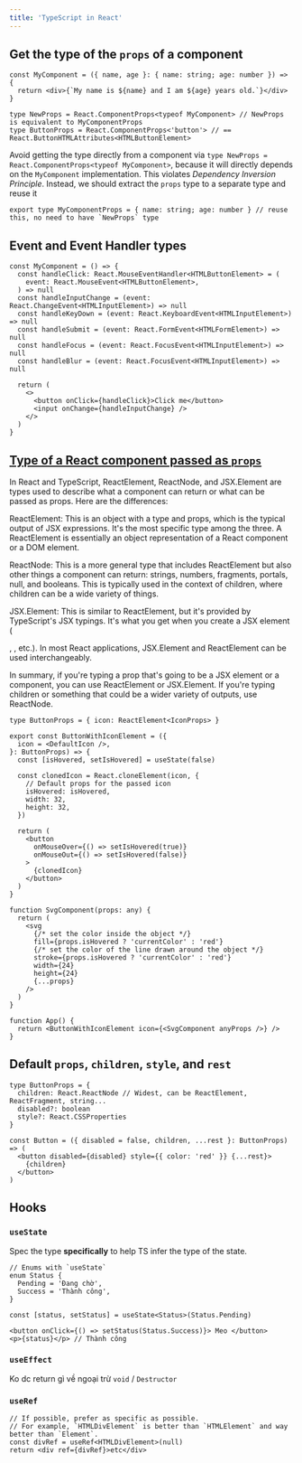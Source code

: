 ```yaml
---
title: 'TypeScript in React'
---
```


## Get the type of the `props` of a component

```tsx
const MyComponent = ({ name, age }: { name: string; age: number }) => {
  return <div>{`My name is ${name} and I am ${age} years old.`}</div>
}

type NewProps = React.ComponentProps<typeof MyComponent> // NewProps is equivalent to MyComponentProps
type ButtonProps = React.ComponentProps<'button'> // == React.ButtonHTMLAttributes<HTMLButtonElement>
```

Avoid getting the type directly from a component via `type NewProps = React.ComponentProps<typeof MyComponent>`, because it will directly depends on the `MyComponent` implementation. This violates _Dependency Inversion Principle_. Instead, we should extract the `props` type to a separate type and reuse it

```tsx
export type MyComponentProps = { name: string; age: number } // reuse this, no need to have `NewProps` type
```

## Event and Event Handler types

```tsx
const MyComponent = () => {
  const handleClick: React.MouseEventHandler<HTMLButtonElement> = (
    event: React.MouseEvent<HTMLButtonElement>,
  ) => null
  const handleInputChange = (event: React.ChangeEvent<HTMLInputElement>) => null
  const handleKeyDown = (event: React.KeyboardEvent<HTMLInputElement>) => null
  const handleSubmit = (event: React.FormEvent<HTMLFormElement>) => null
  const handleFocus = (event: React.FocusEvent<HTMLInputElement>) => null
  const handleBlur = (event: React.FocusEvent<HTMLInputElement>) => null

  return (
    <>
      <button onClick={handleClick}>Click me</button>
      <input onChange={handleInputChange} />
    </>
  )
}
```

## [Type of a React component passed as `props`](https://codesandbox.io/p/sandbox/react-component-as-prop-icon-l6y3p8?file=/src/App.tsx:16,18)

In React and TypeScript, ReactElement, ReactNode, and JSX.Element are types used to describe what a component can return or what can be passed as props. Here are the differences:

ReactElement: This is an object with a type and props, which is the typical output of JSX expressions. It's the most specific type among the three. A ReactElement is essentially an object representation of a React component or a DOM element.

ReactNode: This is a more general type that includes ReactElement but also other things a component can return: strings, numbers, fragments, portals, null, and booleans. This is typically used in the context of children, where children can be a wide variety of things.

JSX.Element: This is similar to ReactElement, but it's provided by TypeScript's JSX typings. It's what you get when you create a JSX element (<div />, <MyComponent />, etc.). In most React applications, JSX.Element and ReactElement can be used interchangeably.

In summary, if you're typing a prop that's going to be a JSX element or a component, you can use ReactElement or JSX.Element. If you're typing children or something that could be a wider variety of outputs, use ReactNode.

```tsx
type ButtonProps = { icon: ReactElement<IconProps> }

export const ButtonWithIconElement = ({
  icon = <DefaultIcon />,
}: ButtonProps) => {
  const [isHovered, setIsHovered] = useState(false)

  const clonedIcon = React.cloneElement(icon, {
    // Default props for the passed icon
    isHovered: isHovered,
    width: 32,
    height: 32,
  })

  return (
    <button
      onMouseOver={() => setIsHovered(true)}
      onMouseOut={() => setIsHovered(false)}
    >
      {clonedIcon}
    </button>
  )
}

function SvgComponent(props: any) {
  return (
    <svg
      {/* set the color inside the object */}
      fill={props.isHovered ? 'currentColor' : 'red'}
      {/* set the color of the line drawn around the object */}
      stroke={props.isHovered ? 'currentColor' : 'red'}
      width={24}
      height={24}
      {...props}
    />
  )
}

function App() {
  return <ButtonWithIconElement icon={<SvgComponent anyProps />} />
}
```

## Default `props`, `children`, `style`, and `rest`

```tsx
type ButtonProps = {
  children: React.ReactNode // Widest, can be ReactElement, ReactFragment, string...
  disabled?: boolean
  style?: React.CSSProperties
}

const Button = ({ disabled = false, children, ...rest }: ButtonProps) => (
  <button disabled={disabled} style={{ color: 'red' }} {...rest}>
    {children}
  </button>
)
```

## Hooks

### `useState`

Spec the type **specifically** to help TS infer the type of the state.

```tsx
// Enums with `useState`
enum Status {
  Pending = 'Đang chờ',
  Success = 'Thành công',
}

const [status, setStatus] = useState<Status>(Status.Pending)

<button onClick={() => setStatus(Status.Success)}> Meo </button>
<p>{status}</p> // Thành công
```

### `useEffect`

Ko dc return gì về ngoại trừ `void` / `Destructor`

### `useRef`

```tsx
// If possible, prefer as specific as possible.
// For example, `HTMLDivElement` is better than `HTMLElement` and way better than `Element`.
const divRef = useRef<HTMLDivElement>(null)
return <div ref={divRef}>etc</div>
```
